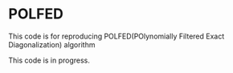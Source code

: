 # POLFED
This code is for reproducing POLFED(POlynomially Filtered Exact Diagonalization) algorithm 

This code is in progress.


